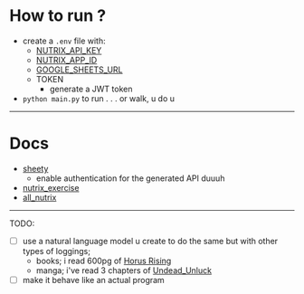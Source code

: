# How to run ?
- create a `.env` file with: 
    - [NUTRIX_API_KEY](https://developer.nutritionix.com/admin/access_details)
    - [NUTRIX_APP_ID](https://developer.nutritionix.com/admin/access_details)
    - [GOOGLE_SHEETS_URL](https://dashboard.sheety.co/projects/)
    - TOKEN
      - generate a JWT token
- `python main.py` to run . . . or walk, u do u

--- 
# Docs

- [sheety](https://sheety.co/docs/requests)
    - enable authentication for the generated API duuuh
- [nutrix_exercise](https://trackapi.nutritionix.com/docs/#/default/post_v2_natural_exercise)
- [all_nutrix](https://docs.google.com/document/d/1_q-K-ObMTZvO0qUEAxROrN3bwMujwAN25sLHwJzliK0/edit)

--- 
TODO:
- [ ] use a natural language model u create to do the same but with other types of loggings;
    - books; i read 600pg of [Horus Rising](https://wh40k.lexicanum.com/wiki/Horus_Rising_(Novel))
    - manga; i've read 3 chapters of [Undead_Unluck](https://mangaplus.shueisha.co.jp/titles/100081)
- [ ] make it behave like an actual program 